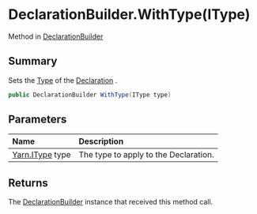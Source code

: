 # DeclarationBuilder.WithType(IType)

Method in [DeclarationBuilder](/docs/api/csharp/yarn.compiler.declarationbuilder.md)

## Summary


Sets the  <a href="yarn.compiler.declaration.type.md">Type</a>  of the  <a href="yarn.compiler.declarationbuilder.declaration.md">Declaration</a> .


```csharp
public DeclarationBuilder WithType(IType type)
```

## Parameters

|Name|Description|
|:---|:---|
|[Yarn.IType](/docs/api/csharp/yarn.itype.md) type|The type to apply to the Declaration.|

## Returns

The  <a href="yarn.compiler.declarationbuilder.md">DeclarationBuilder</a>  instance that received
this method call.

